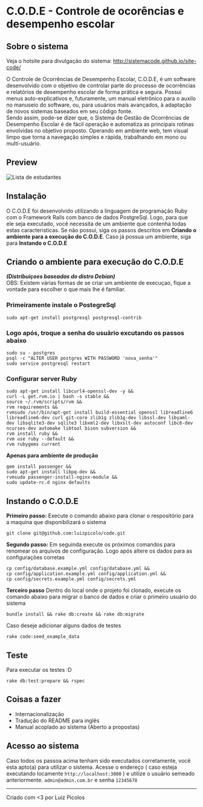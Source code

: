 # C.O.D.E - Controle de ocorências e desempenho escolar

## Sobre o sistema

Veja o hotsite para divulgação do sistema: http://sistemacode.github.io/site-code/

O Controle de Ocorrências de Desempenho Escolar, C.O.D.E, é um software desenvolvido com o objetivo de controlar parte do processo de ocorrências e relatórios de desempenho escolar de forma prática e segura. Possui menus auto-explicativos e, futuramente, um manual eletrônico para o auxilo no manuseio do software, ou, para usuários mais avançados, à adaptação de novos sistemas baseados em seu cõdigo fonte.     
Sendo assim, pode-se dizer que, o Sistema de Gestão de Ocorrências de Desempenho Escolar é de fácil operação e automatiza as principais rotinas envolvidas no objetivo proposto.
Operando em ambiente web, tem visual limpo que torna a navegação simples e rápida, trabalhando em mono ou multi-usuário.

## Preview

![Lista de estudantes](https://cdn.rawgit.com/sistemacode/code/master/public/screenshots/list_students.png)

## Instalação

O C.O.D.E foi desenvolvido utilizando a linguagem de programação Ruby com o Framework Rails com banco de dados PostgreSql. Logo, para que ele seja executado, você necessita de um ambiente que contenha todas estas caracteristicas. Se não possui, siga os passos descritos em **Criando o ambiente para a execução do C.O.D.E**. Caso já possua um ambiente, siga para **Instando o C.O.D.E**

## Criando o ambiente para execução do C.O.D.E
***(Distribuiçoes baseadas do distro Debian)***    
OBS: Existem várias formas de se criar um ambiente de execuçao, fique a vontade para escolher o que mais lhe é familiar.

### Primeiramente instale o PostegreSql

    sudo apt-get install postgresql postgresql-contrib

### Logo após, troque a senha do usuãrio excutando os passos abaixo

    sudo su - postgres    
    psql -c "ALTER USER postgres WITH PASSWORD 'nova_senha'"
    sudo service postgresql restart

### Configurar server Ruby

    sudo apt-get install libcurl4-openssl-dev -y &&
    curl -L get.rvm.io | bash -s stable &&
    source ~/.rvm/scripts/rvm &&
    rvm requirements &&
    rvmsudo /usr/bin/apt-get install build-essential openssl libreadline6 libreadline6-dev curl git-core zlib1g zlib1g-dev libssl-dev libyaml-dev libsqlite3-dev sqlite3 libxml2-dev libxslt-dev autoconf libc6-dev ncurses-dev automake libtool bison subversion &&
    rvm install ruby &&
    rvm use ruby --default &&
    rvm rubygems current

**Apenas para ambiente de produção**    

    gem install passenger &&
    sudo apt-get install libpq-dev &&
    rvmsudo passenger-install-nginx-module &&
    sudo update-rc.d nginx defaults

## Instando o C.O.D.E

**Primeiro passo:** Execute o comando abaixo para clonar o respositório para a maquina que disponibilizará o sistema

    git clone git@github.com:luizpicolo/code.git

**Segundo passo:** Em seguinda execute os próximos comandos para renomear os arquivos de configuração. Logo após altere os dados para as configurações corretas

    cp config/database.example.yml config/database.yml &&
    cp config/application.example.yml config/application.yml &&
    cp config/secrets.example.yml config/secrets.yml

**Terceiro passo** Dentro do local onde o projeto foi clonado, execute os comando abaixo para migrar o banco de dados e criar o primeiro usuário do sistema

    bundle install && rake db:create && rake db:migrate

Caso deseje adicionar alguns dados de testes

    rake code:seed_example_data

## Teste

Para executar os testes :D

    rake db:test:prepare && rspec

## Coisas a fazer

 - Internacionalização
 - Tradução do README para inglẽs
 - Manual acoplado ao sistema (Aberto a propostas)

## Acesso ao sistema

Caso todos os passoa acima tenham sido executados corretamente, vocë esta apto(a) para utilizar o sistema.
Acesse o endereço ( caso esteja executando locamente `http://localhost:3000` ) e utilize o usuãrio semeado anteriormente.
`admin@admin.com.br` e senha `12345678`
______
Criado com <3 por Luiz Picolos  
